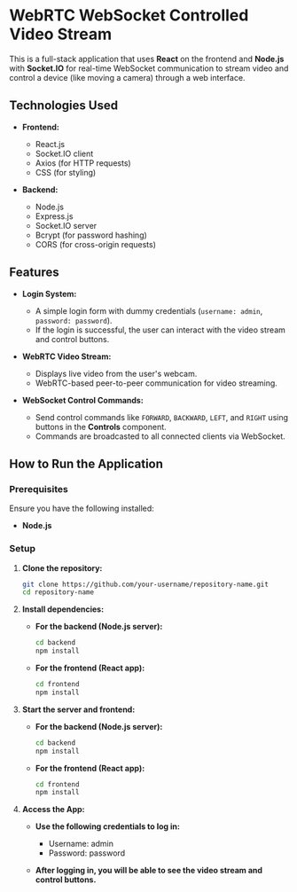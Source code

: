 # WebRTC WebSocket Controlled Video Stream

This is a full-stack application that uses **React** on the frontend and **Node.js** with **Socket.IO** for real-time WebSocket communication to stream video and control a device (like moving a camera) through a web interface.

## Technologies Used

- **Frontend:**
  - React.js
  - Socket.IO client
  - Axios (for HTTP requests)
  - CSS (for styling)

- **Backend:**
  - Node.js
  - Express.js
  - Socket.IO server
  - Bcrypt (for password hashing)
  - CORS (for cross-origin requests)

## Features

- **Login System:**
  - A simple login form with dummy credentials (`username: admin`, `password: password`).
  - If the login is successful, the user can interact with the video stream and control buttons.

- **WebRTC Video Stream:**
  - Displays live video from the user's webcam.
  - WebRTC-based peer-to-peer communication for video streaming.

- **WebSocket Control Commands:**
  - Send control commands like `FORWARD`, `BACKWARD`, `LEFT`, and `RIGHT` using buttons in the **Controls** component.
  - Commands are broadcasted to all connected clients via WebSocket.

## How to Run the Application

### Prerequisites

Ensure you have the following installed:

- **Node.js** 

### Setup

1. **Clone the repository:**

   ```bash
   git clone https://github.com/your-username/repository-name.git
   cd repository-name
   ```

2. **Install dependencies:**

    - **For the backend (Node.js server):**

        ```bash
        cd backend
        npm install
        ```

   - **For the frontend (React app):**

        ```bash
        cd frontend
        npm install
        ```

3. **Start the server and frontend:**

    - **For the backend (Node.js server):**

        ```bash
        cd backend
        npm install
        ```

    - **For the frontend (React app):**

        ```bash
        cd frontend
        npm install
        ```
        
3. **Access the App:**

     - **Use the following credentials to log in:**
         - Username: admin
         - Password: password

     - **After logging in, you will be able to see the video stream and control buttons.**
      
